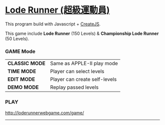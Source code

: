 <a target="_blank" href="http://goo.gl/0DrRSO">Lode Runner (超級運動員)</a>
=======================================

This program build with Javascript + [CreateJS](http://www.createjs.com).

This game include <b>Lode Runner</b> (150 Levels)  & <b>Championship Lode Runner</b> (50 Levels).

### GAME Mode
<table>
<tr>
<td><b>CLASSIC MODE</b></td> 
<td>Same as APPLE-II play mode</td>
</tr>

<tr>
<td><b>TIME MODE</b></td> 
<td>Player can select levels</td>
</tr>

<tr>
<td><b>EDIT MODE</b></td> 
<td>Player can create self-levels</td>
</tr>

<tr>
<td><b>DEMO MODE</b></td> 
<td>Replay passed levels</td>
</tr>

</table>

### PLAY
<a target="_blank" href="http://goo.gl/KgmXhh">http://loderunnerwebgame.com/game/</a>

------------------------------------
